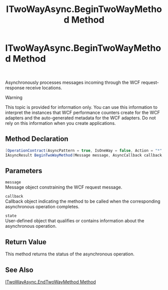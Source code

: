 ﻿---
title: ITwoWayAsync.BeginTwoWayMethod Method
TOCTitle: ITwoWayAsync.BeginTwoWayMethod Method
ms:assetid: 0d8358f5-caf2-4209-b787-e490fe53d05f
ms:mtpsurl: https://msdn.microsoft.com/en-us/library/Bb743316(v=BTS.80)
ms:contentKeyID: 51526207
ms.date: 08/30/2017
mtps_version: v=BTS.80
---

# ITwoWayAsync.BeginTwoWayMethod Method

 

Asynchronously processes messages incoming through the WCF request-response receive locations.


> [!WARNING]
> <P>This topic is provided for information only. You can use this information to interpret the instances that WCF performance counters create for the WCF adapters and the auto-generated metadata for the WCF adapters. Do not rely on this information when you create applications.</P>



## Method Declaration

```C#
[OperationContract(AsyncPattern = true, IsOneWay = false, Action = "*", ReplyAction = "*")]  
IAsyncResult BeginTwoWayMethod(Message message, AsyncCallback callback, object state);  
```

## Parameters

`message`  
Message object constraining the WCF request message.

`callback`  
Callback object indicating the method to be called when the corresponding asynchronous operation completes.

`state`  
User-defined object that qualifies or contains information about the asynchronous operation.

## Return Value

This method returns the status of the asynchronous operation.

## See Also

[ITwoWayAsync.EndTwoWayMethod Method](itwowayasync-endtwowaymethod-method.md)

